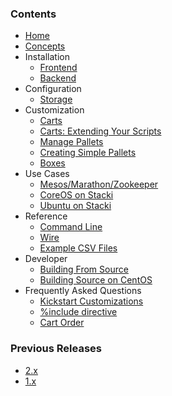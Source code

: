 ### Contents

* [Home](Home)
* [Concepts](Concepts)
* Installation
  * [Frontend](Frontend-Installation)
  * [Backend](Backend-Installation)
* Configuration
  * [Storage](Storage-Configuration)
* Customization
  * [Carts](Carts)
  * [Carts: Extending Your Scripts](Extend-Your-Scripts)
  * [Manage Pallets](Manage-Pallets)
  * [Creating Simple Pallets](Creating-Simple-Pallets)
  * [Boxes](Boxes) 
* Use Cases
  * [Mesos/Marathon/Zookeeper](Mesos-Marathon-Zookeeper-Use-Case)
  * [CoreOS on Stacki](CoreOS-on-Stacki)
  * [Ubuntu on Stacki](Ubuntu-on-Stacki)
* Reference
  * [Command Line](stacki-CLI-documentation) 
  * [Wire](Wire-Reference)
  * [Example CSV Files](Example-CSV-Files)
* Developer
  * [Building From Source](Building-From-Source)
  * [Building Source on CentOS](Building-Source-on-CentOS)
* Frequently Asked Questions
  * [Kickstart Customizations](Kickstart-Customizations)
  * [%include directive](include-directive)
  * [Cart Order](Setting-Cart-Order)

### Previous Releases 

* [2.x](https://github.com/StackIQ/stacki-documentation-2.x/wiki)
* [1.x](https://github.com/StackIQ/stacki-documentation-1.x/wiki)


